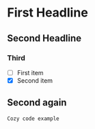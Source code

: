 # First Headline
## Second Headline
### Third
- [ ] First item
- [x] Second item
## Second again
```
Cozy code example
``` 

